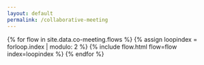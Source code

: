 ```yaml
---
layout: default
permalink: /collaborative-meeting
---
```


{% for flow in site.data.co-meeting.flows %}
{% assign loopindex = forloop.index | modulo: 2 %}
{% include flow.html flow=flow index=loopindex %}
{% endfor %}
